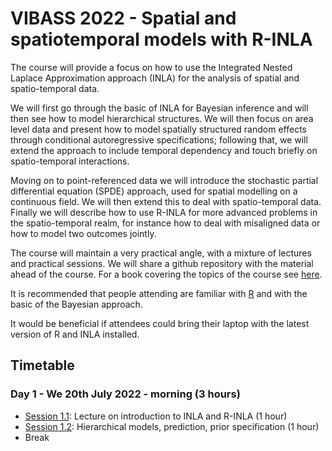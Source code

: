 # VIBASS 2022 - Spatial and spatiotemporal models with R-INLA

The course will provide a focus on how to use the Integrated Nested Laplace Approximation approach (INLA) for the analysis of spatial and spatio-temporal data.

We will first go through the basic of INLA for Bayesian inference and will then see how to model hierarchical structures. We will then focus on area level data and present how to model spatially structured random effects through conditional autoregressive specifications; following that, we will extend the approach to include temporal dependency and touch briefly on spatio-temporal interactions.

Moving on to point-referenced data we will introduce the stochastic partial differential equation (SPDE) approach, used for spatial modelling on a continuous field. We will then extend this to deal with spatio-temporal data. Finally we will describe how to use R-INLA for more advanced problems in the spatio-temporal realm, for instance how to deal with misaligned data or how to model two outcomes jointly.

The course will maintain a very practical angle, with a mixture of lectures and practical sessions. We will share a github repository with the material ahead of the course. For a book covering the topics of the course see [here](https://onlinelibrary.wiley.com/doi/book/10.1002/9781118950203). 

It is recommended that people attending are familiar with [R](https://www.r-project.org/) and with the basic of the Bayesian approach.

It would be beneficial if attendees could bring their laptop with the latest version of R and INLA installed.

## Timetable
### Day 1 - We 20th July 2022 - morning (3 hours)

- [Session 1.1](Session1.1): Lecture on introduction to INLA and R-INLA (1 hour)
- [Session 1.2](Session1.2): Hierarchical models, prediction, prior specification (1 hour)
- Break

